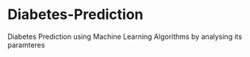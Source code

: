 # Diabetes-Prediction
Diabetes Prediction using Machine Learning Algorithms by analysing its paramteres

